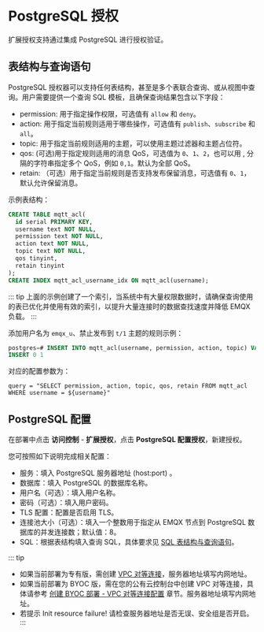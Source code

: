 # PostgreSQL 授权

扩展授权支持通过集成 PostgreSQL 进行授权验证。

## 表结构与查询语句

PostgreSQL 授权器可以支持任何表结构，甚至是多个表联合查询、或从视图中查询。用户需要提供一个查询 SQL 模板，且确保查询结果包含以下字段：

- permission: 用于指定操作权限，可选值有 `allow` 和 `deny`。
- action: 用于指定当前规则适用于哪些操作，可选值有 `publish`、`subscribe` 和 `all`。
- topic: 用于指定当前规则适用的主题，可以使用主题过滤器和主题占位符。
- qos: (可选)用于指定规则适用的消息 QoS，可选值为 `0`、`1`、`2`，也可以用 , 分隔的字符串指定多个 QoS，例如 `0,1`。默认为全部 QoS。
- retain: （可选）用于指定当前规则是否支持发布保留消息，可选值有 `0`、`1`，默认允许保留消息。

示例表结构：
```SQL
CREATE TABLE mqtt_acl(
  id serial PRIMARY KEY,
  username text NOT NULL,
  permission text NOT NULL,
  action text NOT NULL,
  topic text NOT NULL,
  qos tinyint,
  retain tinyint
);
CREATE INDEX mqtt_acl_username_idx ON mqtt_acl(username);
```

::: tip
上面的示例创建了一个索引，当系统中有大量权限数据时，请确保查询使用的表已优化并使用有效的索引，以提升大量连接时的数据查找速度并降低 EMQX 负载。
:::

添加用户名为 `emqx_u`、禁止发布到 `t/1` 主题的规则示例：
```SQL
postgres=# INSERT INTO mqtt_acl(username, permission, action, topic) VALUES ('emqx_u', 'deny', 'publish', 't/1');
INSERT 0 1
```

对应的配置参数为：
```
query = "SELECT permission, action, topic, qos, retain FROM mqtt_acl WHERE username = ${username}"
```

## PostgreSQL 配置
在部署中点击 **访问控制** - **扩展授权**，点击 **PostgreSQL 配置授权**，新建授权。

您可按照如下说明完成相关配置：

- 服务：填入 PostgreSQL 服务器地址 (host:port) 。
- 数据库：填入 PostgreSQL 的数据库名称。
- 用户名（可选）：填入用户名称。
- 密码（可选）：填入用户密码。
- TLS 配置：配置是否启用 TLS。
- 连接池大小（可选）：填入一个整数用于指定从 EMQX 节点到 PostgreSQL 数据库的并发连接数；默认值：8。
- SQL：根据表结构填入查询 SQL，具体要求见 [SQL 表结构与查询语句](https://docs.emqx.com/zh/enterprise/latest/access-control/authn/mysql.html#sql-%E8%A1%A8%E7%BB%93%E6%9E%84%E4%B8%8E%E6%9F%A5%E8%AF%A2%E8%AF%AD%E5%8F%A5)。

::: tip
* 如果当前部署为专有版，需创建 [VPC 对等连接](https://docs.emqx.com/zh/cloud/latest/deployments/vpc_peering.html)，服务器地址填写内网地址。
* 如果当前部署为 BYOC 版，需在您的公有云控制台中创建 VPC 对等连接，具体请参考 [创建 BYOC 部署 - VPC 对等连接配置](../create/byoc.md#vpc-对等连接配置) 章节。服务器地址填写内网地址。
* 若提示 Init resource failure! 请检查服务器地址是否无误、安全组是否开启。
:::
